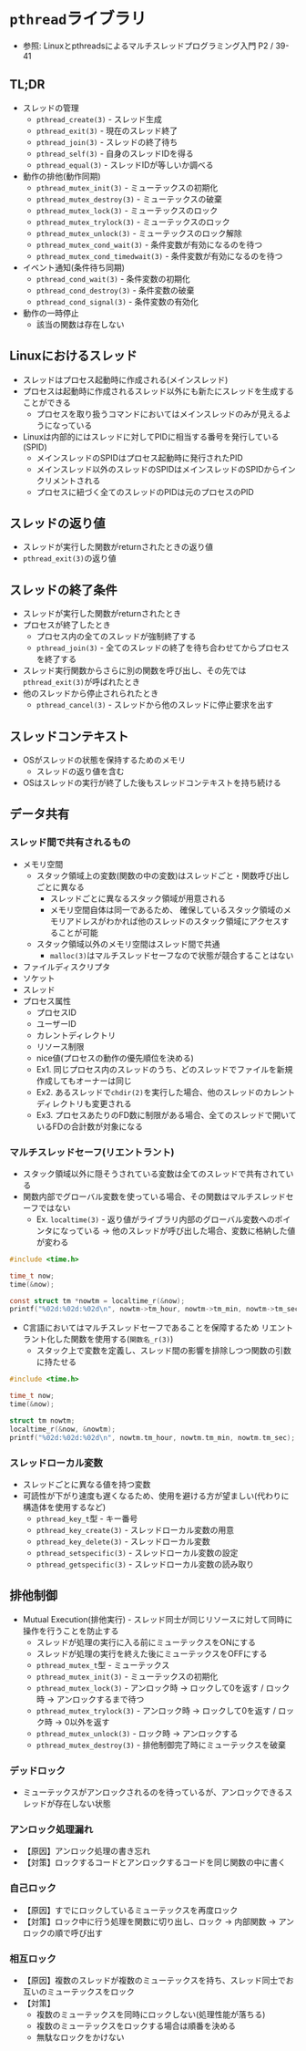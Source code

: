 # `pthread`ライブラリ
- 参照: Linuxとpthreadsによるマルチスレッドプログラミング入門 P2 / 39-41

## TL;DR
- スレッドの管理
  - `pthread_create(3)` - スレッド生成
  - `pthread_exit(3)`  - 現在のスレッド終了
  - `pthread_join(3)`  - スレッドの終了待ち
  - `pthread_self(3)`  - 自身のスレッドIDを得る
  - `pthread_equal(3)` - スレッドIDが等しいか調べる
- 動作の排他(動作同期)
  - `pthread_mutex_init(3)`           - ミューテックスの初期化
  - `pthread_mutex_destroy(3)`        - ミューテックスの破棄
  - `pthread_mutex_lock(3)`           - ミューテックスのロック
  - `pthread_mutex_trylock(3)`        - ミューテックスのロック
  - `pthread_mutex_unlock(3)`         - ミューテックスのロック解除
  - `pthread_mutex_cond_wait(3)`      - 条件変数が有効になるのを待つ
  - `pthread_mutex_cond_timedwait(3)` - 条件変数が有効になるのを待つ
- イベント通知(条件待ち同期)
  - `pthread_cond_wait(3)`    - 条件変数の初期化
  - `pthread_cond_destroy(3)` - 条件変数の破棄
  - `pthread_cond_signal(3)`  - 条件変数の有効化
- 動作の一時停止
  - 該当の関数は存在しない

## Linuxにおけるスレッド
- スレッドはプロセス起動時に作成される(メインスレッド)
- プロセスは起動時に作成されるスレッド以外にも新たにスレッドを生成することができる
  - プロセスを取り扱うコマンドにおいてはメインスレッドのみが見えるようになっている
- Linuxは内部的にはスレッドに対してPIDに相当する番号を発行している(SPID)
  - メインスレッドのSPIDはプロセス起動時に発行されたPID
  - メインスレッド以外のスレッドのSPIDはメインスレッドのSPIDからインクリメントされる
  - プロセスに紐づく全てのスレッドのPIDは元のプロセスのPID

## スレッドの返り値
- スレッドが実行した関数がreturnされたときの返り値
- `pthread_exit(3)`の返り値

## スレッドの終了条件
- スレッドが実行した関数がreturnされたとき
- プロセスが終了したとき
  - プロセス内の全てのスレッドが強制終了する
  - `pthread_join(3)` - 全てのスレッドの終了を待ち合わせてからプロセスを終了する
- スレッド実行関数からさらに別の関数を呼び出し、その先では`pthread_exit(3)`が呼ばれたとき
- 他のスレッドから停止されられたとき
  - `pthread_cancel(3)` - スレッドから他のスレッドに停止要求を出す

## スレッドコンテキスト
- OSがスレッドの状態を保持するためのメモリ
  - スレッドの返り値を含む
- OSはスレッドの実行が終了した後もスレッドコンテキストを持ち続ける

## データ共有
### スレッド間で共有されるもの
- メモリ空間
  - スタック領域上の変数(関数の中の変数)はスレッドごと・関数呼び出しごとに異なる
    - スレッドごとに異なるスタック領域が用意される
    - メモリ空間自体は同一であるため、
      確保しているスタック領域のメモリアドレスがわかれば他のスレッドのスタック領域にアクセスすることが可能
  - スタック領域以外のメモリ空間はスレッド間で共通
    - `malloc(3)`はマルチスレッドセーフなので状態が競合することはない
- ファイルディスクリプタ
- ソケット
- スレッド
- プロセス属性
  - プロセスID
  - ユーザーID
  - カレントディレクトリ
  - リソース制限
  - nice値(プロセスの動作の優先順位を決める)
  - Ex1. 同じプロセス内のスレッドのうち、どのスレッドでファイルを新規作成してもオーナーは同じ
  - Ex2. あるスレッドで`chdir(2)`を実行した場合、他のスレッドのカレントディレクトリも変更される
  - Ex3. プロセスあたりのFD数に制限がある場合、全てのスレッドで開いているFDの合計数が対象になる

### マルチスレッドセーフ(リエントラント)
- スタック領域以外に隠そうされている変数は全てのスレッドで共有されている
- 関数内部でグローバル変数を使っている場合、その関数はマルチスレッドセーフではない
  - Ex. `localtime(3)` - 返り値がライブラリ内部のグローバル変数へのポインタになっている
    -> 他のスレッドが呼び出した場合、変数に格納した値が変わる
```c
#include <time.h>

time_t now;
time(&now);

const struct tm *nowtm = localtime_r(&now);
printf("%02d:%02d:%02d\n", nowtm->tm_hour, nowtm->tm_min, nowtm->tm_sec);
```
- C言語においてはマルチスレッドセーフであることを保障するため
  リエントラント化した関数を使用する(`関数名_r(3)`)
  - スタック上で変数を定義し、スレッド間の影響を排除しつつ関数の引数に持たせる
```c
#include <time.h>

time_t now;
time(&now);

struct tm nowtm;
localtime_r(&now, &nowtm);
printf("%02d:%02d:%02d\n", nowtm.tm_hour, nowtm.tm_min, nowtm.tm_sec);
```

### スレッドローカル変数
- スレッドごとに異なる値を持つ変数
- 可読性が下がり速度も遅くなるため、使用を避ける方が望ましい(代わりに構造体を使用するなど)
  - `pthread_key_t`型 - キー番号
  - `pthread_key_create(3)`  - スレッドローカル変数の用意
  - `pthread_key_delete(3)`  - スレッドローカル変数
  - `pthread_setspecific(3)` - スレッドローカル変数の設定
  - `pthread_getspecific(3)` - スレッドローカル変数の読み取り

## 排他制御
- Mutual Execution(排他実行) - スレッド同士が同じリソースに対して同時に操作を行うことを防止する
  - スレッドが処理の実行に入る前にミューテックスをONにする
  - スレッドが処理の実行を終えた後にミューテックスをOFFにする
  - `pthread_mutex_t`型 - ミューテックス
  - `pthread_mutex_init(3)`    - ミューテックスの初期化
  - `pthread_mutex_lock(3)`    - アンロック時 -> ロックして0を返す / ロック時 -> アンロックするまで待つ
  - `pthread_mutex_trylock(3)` - アンロック時 -> ロックして0を返す / ロック時 -> 0以外を返す
  - `pthread_mutex_unlock(3)`  - ロック時 -> アンロックする
  - `pthread_mutex_destroy(3)` - 排他制御完了時にミューテックスを破棄

### デッドロック
- ミューテックスがアンロックされるのを待っているが、アンロックできるスレッドが存在しない状態

### アンロック処理漏れ
- 【原因】アンロック処理の書き忘れ
- 【対策】ロックするコードとアンロックするコードを同じ関数の中に書く

### 自己ロック
- 【原因】すでにロックしているミューテックスを再度ロック
- 【対策】ロック中に行う処理を関数に切り出し、ロック -> 内部関数 -> アンロックの順で呼び出す

### 相互ロック
- 【原因】複数のスレッドが複数のミューテックスを持ち、スレッド同士でお互いのミューテックスをロック
- 【対策】
  - 複数のミューテックスを同時にロックしない(処理性能が落ちる)
  - 複数のミューテックスをロックする場合は順番を決める
  - 無駄なロックをかけない
